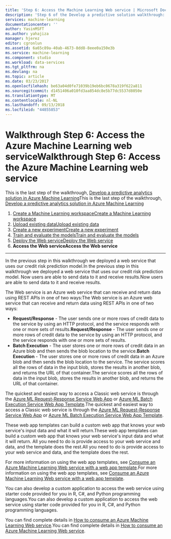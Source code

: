 ```yaml
---
title: 'Step 6: Access the Machine Learning Web service | Microsoft Docs'
description: 'Step 6 of the Develop a predictive solution walkthrough: Access an active Azure Machine Learning Web service.'
services: machine-learning
documentationcenter: ''
author: YasinMSFT
ms.author: yahajiza
manager: hjerez
editor: cgronlun
ms.assetid: 6a65c89a-40ab-4673-8dd8-8eee0a150e3b
ms.service: machine-learning
ms.component: studio
ms.workload: data-services
ms.tgt_pltfrm: na
ms.devlang: na
ms.topic: article
ms.date: 03/23/2017
ms.openlocfilehash: be63a04d0fe71039b19eb6bc0678a319f622a811
ms.sourcegitcommit: d1451406a010fd3aa854dc8e5b77dc5537d8050e
ms.translationtype: MT
ms.contentlocale: nl-NL
ms.lasthandoff: 09/13/2018
ms.locfileid: "44855853"
---
```

# <a name="walkthrough-step-6-access-the-azure-machine-learning-web-service"></a><span data-ttu-id="bf5e4-103">Walkthrough Step 6: Access the Azure Machine Learning web service</span><span class="sxs-lookup"><span data-stu-id="bf5e4-103">Walkthrough Step 6: Access the Azure Machine Learning web service</span></span>

<span data-ttu-id="bf5e4-104">This is the last step of the walkthrough, [Develop a predictive analytics solution in Azure Machine Learning](walkthrough-develop-predictive-solution.md)</span><span class="sxs-lookup"><span data-stu-id="bf5e4-104">This is the last step of the walkthrough, [Develop a predictive analytics solution in Azure Machine Learning](walkthrough-develop-predictive-solution.md)</span></span>

1. [<span data-ttu-id="bf5e4-105">Create a Machine Learning workspace</span><span class="sxs-lookup"><span data-stu-id="bf5e4-105">Create a Machine Learning workspace</span></span>](walkthrough-1-create-ml-workspace.md)
2. [<span data-ttu-id="bf5e4-106">Upload existing data</span><span class="sxs-lookup"><span data-stu-id="bf5e4-106">Upload existing data</span></span>](walkthrough-2-upload-data.md)
3. [<span data-ttu-id="bf5e4-107">Create a new experiment</span><span class="sxs-lookup"><span data-stu-id="bf5e4-107">Create a new experiment</span></span>](walkthrough-3-create-new-experiment.md)
4. [<span data-ttu-id="bf5e4-108">Train and evaluate the models</span><span class="sxs-lookup"><span data-stu-id="bf5e4-108">Train and evaluate the models</span></span>](walkthrough-4-train-and-evaluate-models.md)
5. [<span data-ttu-id="bf5e4-109">Deploy the Web service</span><span class="sxs-lookup"><span data-stu-id="bf5e4-109">Deploy the Web service</span></span>](walkthrough-5-publish-web-service.md)
6. <span data-ttu-id="bf5e4-110">**Access the Web service**</span><span class="sxs-lookup"><span data-stu-id="bf5e4-110">**Access the Web service**</span></span>

- - -
<span data-ttu-id="bf5e4-111">In the previous step in this walkthrough we deployed a web service that uses our credit risk prediction model.</span><span class="sxs-lookup"><span data-stu-id="bf5e4-111">In the previous step in this walkthrough we deployed a web service that uses our credit risk prediction model.</span></span> <span data-ttu-id="bf5e4-112">Now users are able to send data to it and receive results.</span><span class="sxs-lookup"><span data-stu-id="bf5e4-112">Now users are able to send data to it and receive results.</span></span> 

<span data-ttu-id="bf5e4-113">The Web service is an Azure web service that can receive and return data using REST APIs in one of two ways:</span><span class="sxs-lookup"><span data-stu-id="bf5e4-113">The Web service is an Azure web service that can receive and return data using REST APIs in one of two ways:</span></span>  

* <span data-ttu-id="bf5e4-114">**Request/Response** - The user sends one or more rows of credit data to the service by using an HTTP protocol, and the service responds with one or more sets of results.</span><span class="sxs-lookup"><span data-stu-id="bf5e4-114">**Request/Response** - The user sends one or more rows of credit data to the service by using an HTTP protocol, and the service responds with one or more sets of results.</span></span>
* <span data-ttu-id="bf5e4-115">**Batch Execution** - The user stores one or more rows of credit data in an Azure blob and then sends the blob location to the service.</span><span class="sxs-lookup"><span data-stu-id="bf5e4-115">**Batch Execution** - The user stores one or more rows of credit data in an Azure blob and then sends the blob location to the service.</span></span> <span data-ttu-id="bf5e4-116">The service scores all the rows of data in the input blob, stores the results in another blob, and returns the URL of that container.</span><span class="sxs-lookup"><span data-stu-id="bf5e4-116">The service scores all the rows of data in the input blob, stores the results in another blob, and returns the URL of that container.</span></span>  

<span data-ttu-id="bf5e4-117">The quickest and easiest way to access a Classic web service is through the [Azure ML Request-Response Service Web App](https://azure.microsoft.com/marketplace/partners/microsoft/azuremlaspnettemplateforrrs/) or [Azure ML Batch Execution Service Web App Template](https://azure.microsoft.com/marketplace/partners/microsoft/azuremlbeswebapptemplate/).</span><span class="sxs-lookup"><span data-stu-id="bf5e4-117">The quickest and easiest way to access a Classic web service is through the [Azure ML Request-Response Service Web App](https://azure.microsoft.com/marketplace/partners/microsoft/azuremlaspnettemplateforrrs/) or [Azure ML Batch Execution Service Web App Template](https://azure.microsoft.com/marketplace/partners/microsoft/azuremlbeswebapptemplate/).</span></span>

<span data-ttu-id="bf5e4-118">These web app templates can build a custom web app that knows your web service's input data and what it will return.</span><span class="sxs-lookup"><span data-stu-id="bf5e4-118">These web app templates can build a custom web app that knows your web service's input data and what it will return.</span></span> <span data-ttu-id="bf5e4-119">All you need to do is provide access to your web service and data, and the template does the rest.</span><span class="sxs-lookup"><span data-stu-id="bf5e4-119">All you need to do is provide access to your web service and data, and the template does the rest.</span></span>

<span data-ttu-id="bf5e4-120">For more information on using the web app templates, see [Consume an Azure Machine Learning Web service with a web app template](consume-web-service-with-web-app-template.md).</span><span class="sxs-lookup"><span data-stu-id="bf5e4-120">For more information on using the web app templates, see [Consume an Azure Machine Learning Web service with a web app template](consume-web-service-with-web-app-template.md).</span></span>

<span data-ttu-id="bf5e4-121">You can also develop a custom application to access the web service using starter code provided for you in R, C#, and Python programming languages.</span><span class="sxs-lookup"><span data-stu-id="bf5e4-121">You can also develop a custom application to access the web service using starter code provided for you in R, C#, and Python programming languages.</span></span>

<span data-ttu-id="bf5e4-122">You can find complete details in [How to consume an Azure Machine Learning Web service](consume-web-services.md).</span><span class="sxs-lookup"><span data-stu-id="bf5e4-122">You can find complete details in [How to consume an Azure Machine Learning Web service](consume-web-services.md).</span></span>

